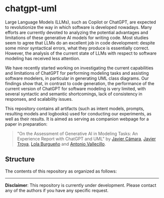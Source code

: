 # chatgpt-uml 

Large Language Models (LLMs), such as Copilot or ChatGPT, are expected to revolutionize the way in which software is developed nowadays. Many efforts are currently devoted to analyzing the potential advantages and limitations of these generative AI models for writing code. Most studies seem to agree that LLMs do an excellent job in code development: despite some minor syntactical errors, what they produce is essentially correct. However, the analysis of the current state of LLMs with respect to software modeling has received less attention.

We have recently started working on investigating the current capabilities and limitations of ChatGPT for performing modeling tasks and assisting software modelers, in particular in generating UML class diagrams. Our findings show that, in contrast to code generation, the performance of the current version of ChatGPT for software modeling is very limited, with several syntactic and semantic shortcomings, lack of consistency in responses, and scalability issues.

This repository contains all artifacts (such as intent models, prompts, resulting models and logbooks) used for conducting our experiments, as well as their results. It is aimed as serving as companion webpage for a paper in preparation:

> "On the Assessment of Generative AI in Modeling Tasks: An Experience Report with ChatGPT and UML" by [Javier Cámara](mailto:jcamara@uma.es), [Javier Troya](mailto:jtroya@uma.es), [Lola Burgueño](mailto:lolaburgueno@uma.es) and [Antonio Vallecillo](mailto:antoniovallecillomoreno@gmail,com).

## Structure

The contents of this repository as organized as follows:

---

**Disclaimer**: This repository is currently under development. Please contact any of the authors if you have any specific request. 